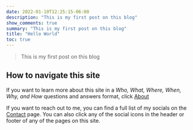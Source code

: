 ```yaml
---
date: 2022-01-10T12:25:15-06:00
description: "This is my first post on this blog"
show_comments: true
summary: "This is my first post on this blog"
title: "Hello World"
toc: true
---
```


> This is my first post on this blog

## How to navigate this site

If you want to learn more about this site in a *Who, What, Where, When, Why,
and How* questions and answers format, click [About](../../about)

If you want to reach out to me, you can find a full list of my socials on the
[Contact](../../contact) page. You can also click any of the social icons in
the header or footer of any of the pages on this site.
